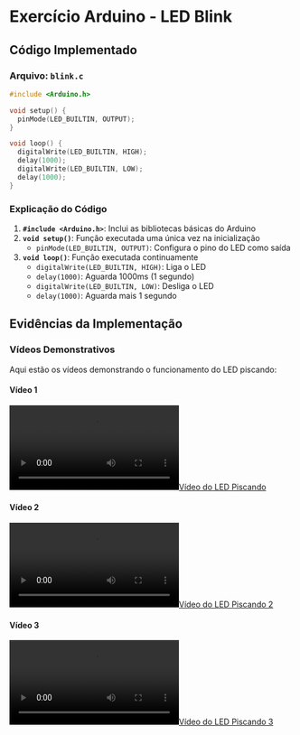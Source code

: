 # Exercício Arduino - LED Blink

## Código Implementado

### Arquivo: `blink.c`

```c
#include <Arduino.h>

void setup() {
  pinMode(LED_BUILTIN, OUTPUT);
}

void loop() {
  digitalWrite(LED_BUILTIN, HIGH);
  delay(1000);
  digitalWrite(LED_BUILTIN, LOW);
  delay(1000);
}
```

### Explicação do Código

1. **`#include <Arduino.h>`**: Inclui as bibliotecas básicas do Arduino
2. **`void setup()`**: Função executada uma única vez na inicialização
   - `pinMode(LED_BUILTIN, OUTPUT)`: Configura o pino do LED como saída
3. **`void loop()`**: Função executada continuamente
   - `digitalWrite(LED_BUILTIN, HIGH)`: Liga o LED
   - `delay(1000)`: Aguarda 1000ms (1 segundo)
   - `digitalWrite(LED_BUILTIN, LOW)`: Desliga o LED
   - `delay(1000)`: Aguarda mais 1 segundo

## Evidências da Implementação

### Vídeos Demonstrativos

Aqui estão os vídeos demonstrando o funcionamento do LED piscando:

#### Vídeo 1
[![Vídeo do LED Piscando](blink_video.mp4)](blink_video.mp4)

#### Vídeo 2
[![Vídeo do LED Piscando 2](blink_video_2.mp4)](blink_video_2.mp4)

#### Vídeo 3
[![Vídeo do LED Piscando 3](blink_video_3.mp4)](blink_video_3.mp4)